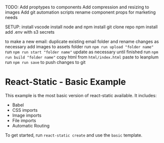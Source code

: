 TODO:
Add proptypes to components
Add compression and resizing to images
Add git automation scripts
rename component props for marketing needs

SETUP:
install vscode
install node and npm
install git
clone repo
npm install
add .env with s3 secrets

to make a new email:
duplicate existing email folder and rename changes as necessary
add images to assets folder
run `npm run upload "folder name"`
run `npm run start "folder name"`
update as necessary until finished
run `npm run build "folder name"`
copy html from `html/index.html`
paste to leanplum
run `npm run save` to push changes to git

# React-Static - Basic Example

This example is the most basic version of react-static available. It includes:

- Babel
- CSS imports
- Image imports
- File imports
- Automatic Routing

To get started, run `react-static create` and use the `basic` template.
